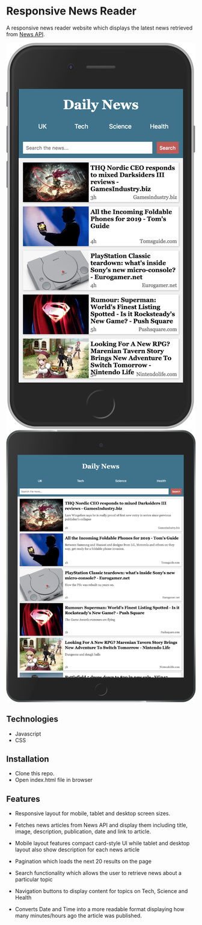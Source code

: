# Responsive News Reader

A responsive news reader website which displays the latest news retrieved from [News API](https://newsapi.org/).

![ScreenShot](/screenshots/responsiveNewsReaderPhone.png)
![ScreenShot](/screenshots/responsiveNewsReaderTablet.png)

## Technologies

- Javascript
- CSS

## Installation

- Clone this repo.
- Open index.html file in browser

## Features

- Responsive layout for mobile, tablet and desktop screen sizes.

- Fetches news articles from News API and display them including title, image, description, publication, date and link to article.

- Mobile layout features compact card-style UI while tablet and desktop layout also show description for each news article

- Pagination which loads the next 20 results on the page

- Search functionality which allows the user to retrieve news about a particular topic

- Navigation buttons to display content for topics on Tech, Science and Health

- Converts Date and Time into a more readable format displaying how many minutes/hours ago the article was published.